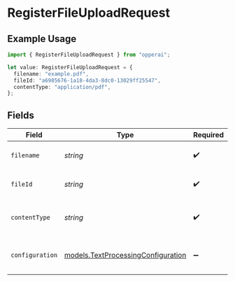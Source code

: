 # RegisterFileUploadRequest

## Example Usage

```typescript
import { RegisterFileUploadRequest } from "opperai";

let value: RegisterFileUploadRequest = {
  filename: "example.pdf",
  fileId: "a6985676-1a18-4da3-8dc0-13029ff25547",
  contentType: "application/pdf",
};
```

## Fields

| Field                                                                          | Type                                                                           | Required                                                                       | Description                                                                    | Example                                                                        |
| ------------------------------------------------------------------------------ | ------------------------------------------------------------------------------ | ------------------------------------------------------------------------------ | ------------------------------------------------------------------------------ | ------------------------------------------------------------------------------ |
| `filename`                                                                     | *string*                                                                       | :heavy_check_mark:                                                             | The filename of the file to register                                           | example.pdf                                                                    |
| `fileId`                                                                       | *string*                                                                       | :heavy_check_mark:                                                             | The id of the file to register                                                 |                                                                                |
| `contentType`                                                                  | *string*                                                                       | :heavy_check_mark:                                                             | The content type of the file to register                                       | application/pdf                                                                |
| `configuration`                                                                | [models.TextProcessingConfiguration](../models/textprocessingconfiguration.md) | :heavy_minus_sign:                                                             | The configuration for the file to register                                     |                                                                                |